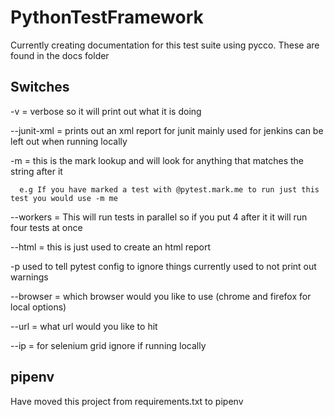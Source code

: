 # PythonTestFramework

Currently creating documentation for this test suite using pycco. These are found in the docs folder


## Switches

-v = verbose so it will print out what it is doing

--junit-xml = prints out an xml report for junit mainly used for jenkins can be left out when running locally

-m = this is the mark lookup and will look for anything that matches the string after it

      e.g If you have marked a test with @pytest.mark.me to run just this test you would use -m me

--workers = This will run tests in parallel so if you put 4 after it it will run four tests at once

--html = this is just used to create an html report

-p used to tell pytest config to ignore things currently used to not print out warnings

--browser = which browser would you like to use (chrome and firefox for local options)

--url = what url would you like to hit

--ip = for selenium grid ignore if running locally

## pipenv ##

Have moved this project from requirements.txt to pipenv 
